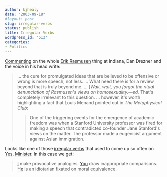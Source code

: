 ```yaml
---
author: kjhealy
date: "2003-09-18"
#layout: post
slug: irregular-verbs
status: publish
title: Irregular Verbs
wordpress_id: '513'
categories:
- Politics
---
```


[Commenting](http://www.danieldrezner.com/archives/000740.html) on the whole [Erik Rasmusen](http://php.indiana.edu/~erasmuse/weblog1.htm#september2a) thing at Indiana, Dan Drezner and the voice in his head write:

> ... the cure for promulgated ideas that are believed to be offensive or wrong is more speech, not less. ... What need there is for a review beyond that is truly beyond me. ... [*Wait, wait, you forgot the ritual denunciation of Rasmusen's views on homosexuality.—ed.* That's completely irrelevant to this question. ... however, it's worth highlighting a fact that Louis Menand pointed out in *The Metaphysical Club*:
>
> > One of the triggering events for the emergence of academic freedom was when a Stanford University professor was fired for making a speech that contradicted co-founder Jane Stanford's views on the matter. The professor made a eugenicist argument against Asian immigration.

Looks like one of those [irregular verbs](http://www.bbc.co.uk/dna/place-nireland/A744257) that used to come up so often on [Yes, Minister](http://www.crookedtimber.org/archives/000502.html). In this case we get:

> [I](http://www.danieldrezner.com/archives/000740.html) make provocative analogies. 
>  [You](http://www.antipixel.com/blog/archives/2002/12/18/jurisdiction_a_shot_across_the_bow.html) draw inappropriate comparisons. 
>  [He](http://www.instapundit.com/archives/005027.php) is an idiotarian fixated on moral equivalence.
